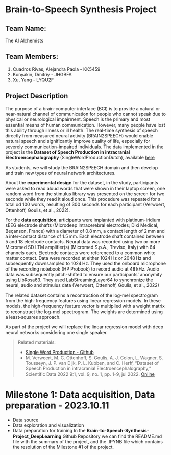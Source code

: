 # Brain-to-Speech Synthesis Project

## Team Name: 
  The AI Alchemists
## Team Members:
  1. Cuadros Rivas, Alejandra Paola - KK5459
  2. Konyakin, Dmitriy - JHGBFA
  3. Xu, Yang - LYQU2F

## Project Description
The purpose of a brain-computer interface (BCI) is to provide a natural or near-natural channel of communication for people who cannot speak due to physical or neurological impairment.
Speech is the primary and most essential means of human communication. However, many people have lost this ability through illness or ill health. The real-time synthesis of speech directly from measured neural activity (BRAIN2SPEECH) would enable natural speech and significantly improve quality of life, especially for severely communication-impaired individuals.
The data implemented in the project is the **Dataset of Speech Production in intracranial Electroencephalography** (SingleWordProductionDutch), available [here](https://osf.io/nrgx6/)

As students, we will study the BRAIN2SPEECH domain and then develop and train new types of neural network architectures.

About the **experimental design** for the dataset, in the study, participants were asked to read aloud words that were shown in their laptop screen, one random word from the stimulus library was presented on the screen for two seconds  while they read it aloud once. This procedure was repeated for a total od 100 words, resulting of 300 seconds for each participant (Verwoert, Ottenhoff, Goulis, et al., 2022).

For the **data acquisition**, articipants were implanted with platinum-iridium sEEG electrode shafts (Microdeep intracerebral electrodes; Dixi Medical, Beçanson, France) with a diameter of 0.8 mm, a contact length of 2 mm and a inter-contact distance of 1.5 mm. Each electrode shaft contained between 5 and 18 electrode contacts. Neural data was recorded using two or more Micromed SD LTM amplifier(s) (Micromed S.p.A., Treviso, Italy) with 64 channels each. Electrode contacts were referenced to a common white matter contact. Data were recorded at either 1024 Hz or 2048 Hz and subsequently downsampled to 1024 Hz. They used the onboard microphone of the recording notebook (HP Probook) to record audio at 48 kHz. Audio data was subsequently pitch-shifted to ensure our participants’ anonymity using LibRosa63. They used LabStreamingLayer64 to synchronize the neural, audio and stimulus data (Verwoert, Ottenhoff, Goulis, et al., 2022)

The related dataset contains a recontruction of the log-mel spectrogram from the high-frequency features using linear regression models. In these models, the high-frequency feature vector is multiplied with a weight matrix to reconstruct the log-mel spectrogram. The weights are determined using a least-squares approach.

As part of the project we will replace the linear regression model with deep neural networks considering one single speaker.

> Related materials:
> - [Single Word Production - Github](https://github.com/neuralinterfacinglab/SingleWordProductionDutch)
> - M. Verwoert, M. C. Ottenhoff, S. Goulis, A. J. Colon, L. Wagner, S. Tousseyn, J. P. van Dijk, P. L. Kubben, and C. Herff, “Dataset of Speech Production in intracranial Electroencephalography,” Scientific Data 2022 9:1, vol. 9, no. 1, pp. 1–9, jul 2022. [Online](https://www.nature.com/articles/s41597-022-01542-9)

# Milestone 1: Data acquisition, Data preparation - 2023.10.11

- Data source
- Data exploration and visualization 
- Data preparation for training
In the **Brain-to-Speech-Synthesis-Project_DeepLearning** Github Repository we can find the README.md file with the summary of the project, and the .IPYNB file which contains the resolution of the Milestone #1 of the project.

